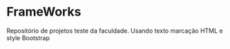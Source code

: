 # FrameWorks
Repositório de projetos teste da faculdade.
Usando texto marcação HTML e style Bootstrap 

